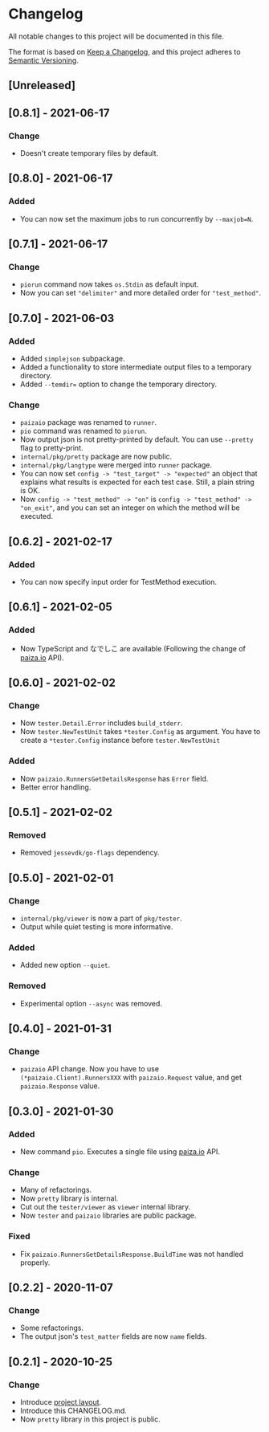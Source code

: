 # Changelog

All notable changes to this project will be documented in this file.

The format is based on [Keep a Changelog](https://keepachangelog.com/en/1.0.0/),
and this project adheres to [Semantic Versioning](https://semver.org/spec/v2.0.0.html).

## [Unreleased]

## [0.8.1] - 2021-06-17

### Change

- Doesn't create temporary files by default.

## [0.8.0] - 2021-06-17

### Added

- You can now set the maximum jobs to run concurrently by `--maxjob=N`.

## [0.7.1] - 2021-06-17

### Change

- `piorun` command now takes `os.Stdin` as default input.
- Now you can set `"delimiter"` and more detailed order for `"test_method"`.

## [0.7.0] - 2021-06-03

### Added

- Added `simplejson` subpackage.
- Added a functionality to store intermediate output files to a temporary directory.
- Added `--temdir=` option to change the temporary directory.

### Change

- `paizaio` package was renamed to `runner`.
- `pio` command was renamed to `piorun`.
- Now output json is not pretty-printed by default. You can use `--pretty` flag to pretty-print.
- `internal/pkg/pretty` package are now public.
- `internal/pkg/langtype` were merged into `runner` package.
- You can now set `config -> "test_target" -> "expected"` an object that explains what results is expected for each test case. Still, a plain string is OK.
- Now `config -> "test_method" -> "on"` is `config -> "test_method" -> "on_exit"`, and you can set an integer on which the method will be executed.

## [0.6.2] - 2021-02-17

### Added

- You can now specify input order for TestMethod execution.

## [0.6.1] - 2021-02-05

### Added

- Now TypeScript and なでしこ are available (Following the change of [paiza.io](https://paiza.io) API).

## [0.6.0] - 2021-02-02

### Change

- Now `tester.Detail.Error` includes `build_stderr`.
- Now `tester.NewTestUnit` takes `*tester.Config` as argument. You have to create a `*tester.Config` instance before `tester.NewTestUnit`

### Added

- Now `paizaio.RunnersGetDetailsResponse` has `Error` field.
- Better error handling.

## [0.5.1] - 2021-02-02

### Removed

- Removed `jessevdk/go-flags` dependency.

## [0.5.0] - 2021-02-01

### Change

- `internal/pkg/viewer` is now a part of `pkg/tester`.
- Output while quiet testing is more informative.

### Added

- Added new option `--quiet`.

### Removed

- Experimental option `--async` was removed.

## [0.4.0] - 2021-01-31

### Change

- `paizaio` API change. Now you have to use `(*paizaio.Client).RunnersXXX` with `paizaio.Request` value, and get `paizaio.Response` value.

## [0.3.0] - 2021-01-30

### Added

- New command `pio`. Executes a single file using [paiza.io](https://paiza.io) API.

### Change

- Many of refactorings.
- Now `pretty` library is internal.
- Cut out the `tester/viewer` as `viewer` internal library.
- Now `tester` and `paizaio` libraries are public package.

### Fixed

- Fix `paizaio.RunnersGetDetailsResponse.BuildTime` was not handled properly.

## [0.2.2] - 2020-11-07

### Change

- Some refactorings.
- The output json's `test_matter` fields are now `name` fields.

## [0.2.1] - 2020-10-25

### Change

- Introduce [project layout](https://github.com/golang-standards/project-layout).
- Introduce this CHANGELOG.md.
- Now `pretty` library in this project is public.
